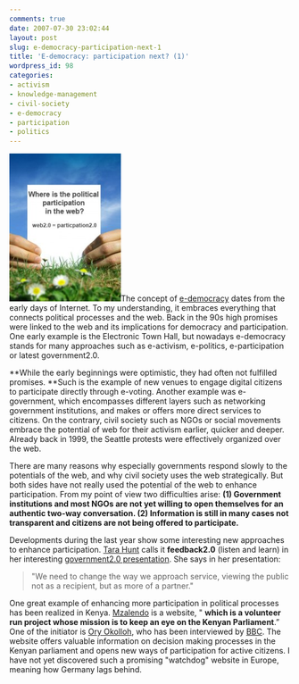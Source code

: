 ```yaml
---
comments: true
date: 2007-07-30 23:02:44
layout: post
slug: e-democracy-participation-next-1
title: 'E-democracy: participation next? (1)'
wordpress_id: 98
categories:
- activism
- knowledge-management
- civil-society
- e-democracy
- participation
- politics
---
```


[![Participation](/images/participation1.jpg)]()The concept of [e-democracy](http://en.wikipedia.org/wiki/E-democracy) dates from the early days of Internet. To my understanding, it embraces everything that connects political processes and the web. Back in the 90s high promises were linked to the web and its implications for democracy and participation. One early example is the Electronic Town Hall, but nowadays e-democracy stands for many approaches such as e-activism, e-politics, e-participation or latest government2.0.

**While the early beginnings were optimistic, they had often not fulfilled promises. **Such is the example of new venues to engage digital citizens to participate directly through e-voting. Another example was e-government, which encompasses different layers such as networking government institutions, and makes or offers more direct services to citizens. On the contrary, civil society such as NGOs or social movements embrace the potential of web for their activism earlier, quicker and deeper. Already back in 1999, the Seattle protests were effectively organized over the web.

There are many reasons why especially governments respond slowly to the potentials of the web, and why civil society uses the web strategically. But both sides have not really used the potential of the web to enhance participation. From my point of view two difficulties arise: **(1) Government institutions and most NGOs are not yet willing to open themselves for an authentic two-way conversation. (2) Information is still in many cases not transparent and citizens are not being offered to participate.**

Developments during the last year show some interesting new approaches to enhance participation. [Tara Hunt](http://horsepigcow.com/) calls it **feedback2.0** (listen and learn) in her interesting [government2.0 presentation](http://www.slideshare.net/missrogue/government-20-architecting-for-collaboration). She says in her presentation:


> "We need to change the way we approach service, viewing the public not as a recipient, but as more of a partner."


One great example of enhancing more participation in political processes has been realized in Kenya. [Mzalendo](http://www.mzalendo.com/) is a website, " **which is a volunteer run project whose mission is to keep an eye on the Kenyan Parliament**.” One of the initiator is [Ory Okolloh](http://www.kenyanpundit.com/), who has been interviewed by [BBC](http://news.bbc.co.uk/2/hi/africa/6412143.stm). The website offers valuable information on decision making processes in the Kenyan parliament and opens new ways of participation for active citizens. I have not yet discovered such a promising "watchdog" website in Europe, meaning how Germany lags behind.
